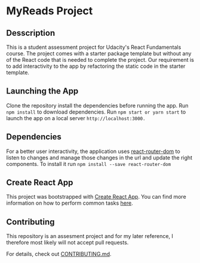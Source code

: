 # MyReads Project

## Desscription

This is a student assessment project for Udacity's React Fundamentals course. The project comes with a starter package template but without any of the React code that is needed to complete the project. Our requirement is to add interactivity to the app by refactoring the static code in the starter template.

## Launching the App

Clone the repository install the dependencies before running the app. Run `npm install` to download dependencies. Run `npm start or yarn start` to launch the app on a local server `http://localhost:3000.`

## Dependencies 

For a better user interactivity, the application uses [react-router-dom](https://www.npmjs.com/package/react-router-dom) to listen to changes and manage those changes in the url and update the right components.
To install it run `npm install --save react-router-dom`

## Create React App

This project was bootstrapped with [Create React App](https://github.com/facebookincubator/create-react-app). You can find more information on how to perform common tasks [here](https://github.com/facebookincubator/create-react-app/blob/master/packages/react-scripts/template/README.md).


## Contributing

This repository is an assesment project and for my later reference, I therefore most likely will not accept pull requests.

For details, check out [CONTRIBUTING.md](CONTRIBUTING.md).
